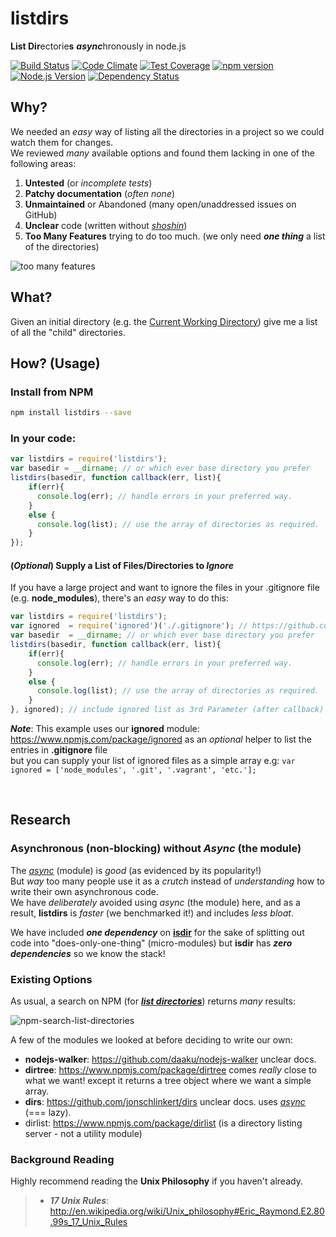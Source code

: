 # listdirs

**List Dir**ectorie**s** ***async***hronously in node.js

[![Build Status](https://travis-ci.org/ideaq/listdirs.svg)](https://travis-ci.org/ideaq/listdirs)
[![Code Climate](https://codeclimate.com/github/ideaq/listdirs/badges/gpa.svg)](https://codeclimate.com/github/ideaq/listdirs)
[![Test Coverage](https://codeclimate.com/github/ideaq/listdirs/badges/coverage.svg)](https://codeclimate.com/github/ideaq/listdirs)
[![npm version](https://badge.fury.io/js/listdirs.svg)](http://badge.fury.io/js/listdirs)
[![Node.js Version][node-version-image]][node-version-url]
[![Dependency Status](https://david-dm.org/ideaq/listdirs.svg)](https://david-dm.org/ideaq/listdirs)

## Why?

We needed an *easy* way of listing all the directories in a project
so we could watch them for changes.  
We reviewed *many* available options and found them lacking in
one of the following areas:

1. **Untested** (or *incomplete tests*)
2. **Patchy documentation** (*often none*)
3. **Unmaintained** or Abandoned (many open/unaddressed issues on GitHub)
4. **Unclear** code (written without [*shoshin*](http://en.wikipedia.org/wiki/Shoshin))
5. **Too Many Features** trying to do too much. (we only need ***one thing***
  a list of the directories)

![too many features](http://i.imgur.com/ap0tuHe.gif)


## What?

Given an initial directory (e.g. the [Current Working Directory](http://en.wikipedia.org/wiki/Working_directory)) give me a
list of all the "child" directories.

## How? (Usage)

### Install from NPM

```sh
npm install listdirs --save
```

### In your code:

```js
var listdirs = require('listdirs');
var basedir = __dirname; // or which ever base directory you prefer
listdirs(basedir, function callback(err, list){
    if(err){
      console.log(err); // handle errors in your preferred way.
    }
    else {
      console.log(list); // use the array of directories as required.
    }
});
```

#### (*Optional*) Supply a List of Files/Directories to *Ignore*

If you have a large project and want to ignore the files in your
.gitignore file (e.g. **node_modules**), there's an *easy* way to do this:

```js
var listdirs = require('listdirs');
var ignored  = require('ignored')('./.gitignore'); // https://github.com/nelsonic/ignored
var basedir  = __dirname; // or which ever base directory you prefer
listdirs(basedir, function callback(err, list){
    if(err){
      console.log(err); // handle errors in your preferred way.
    }
    else {
      console.log(list); // use the array of directories as required.
    }
}, ignored); // include ignored list as 3rd Parameter (after callback)
```

***Note***: This example uses our **ignored** module: https://www.npmjs.com/package/ignored
as an *optional* helper to list the entries in **.gitignore** file  
but you can supply your list of ignored files as a simple array
e.g: `var ignored = ['node_modules', '.git', '.vagrant', 'etc.'];`

<br />

## Research

### Asynchronous (non-blocking) without *Async* (the module)

The [*async*](https://github.com/caolan/async) (module) is *good*
(as evidenced by its popularity!)  
But *way* too many people use it as a *crutch* instead of *understanding*
how to write their own asynchronous code.  
We have *deliberately* avoided using *async* (the module) here,
and as a result, **listdirs** is *faster* (we benchmarked it!)
and includes *less bloat*.

We have included ***one dependency*** on
[**isdir**](https://www.npmjs.com/package/isdir)
for the sake of splitting out code into "does-only-one-thing" (micro-modules)
but **isdir** has ***zero dependencies*** so we know the stack!

### Existing Options

As usual, a search on NPM (for [***list directories***](https://www.npmjs.com/search?q=list+directories)) returns *many* results:

![npm-search-list-directories](https://cloud.githubusercontent.com/assets/194400/6801341/ae492dd6-d21e-11e4-8b93-276e1853b8f5.png)


A few of the modules we looked at before deciding to write our own:

+ **nodejs-walker**: https://github.com/daaku/nodejs-walker unclear docs.
+ **dirtree**: https://www.npmjs.com/package/dirtree comes *really* close
to what we want! except it returns a tree object where we want a simple array.
+ **dirs**: https://github.com/jonschlinkert/dirs
unclear docs. uses [*async*](https://github.com/caolan/async) (=== lazy).
+ dirlist: https://www.npmjs.com/package/dirlist (is a directory listing
  server - not a utility module)

### Background Reading

Highly recommend reading the **Unix Philosophy** if you haven't already.

> + ***17 Unix Rules***: http://en.wikipedia.org/wiki/Unix_philosophy#Eric_Raymond.E2.80.99s_17_Unix_Rules

[node-version-image]: https://img.shields.io/node/v/listdirs.svg?style=flat
[node-version-url]: http://nodejs.org/download/
